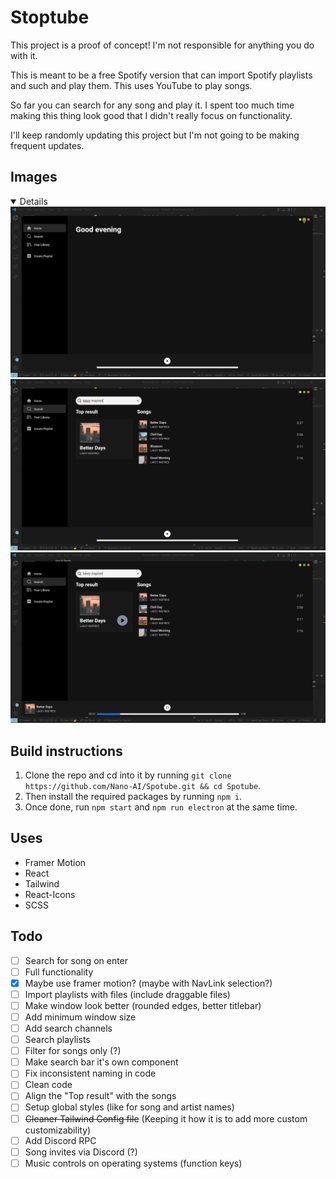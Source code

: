 # Stoptube

This project is a proof of concept! I'm not responsible for anything you do with it.

This is meant to be a free Spotify version that can import Spotify playlists and such and play them. This uses YouTube to play songs.

So far you can search for any song and play it. I spent too much time making this thing look good that I didn't really focus on functionality.

I'll keep randomly updating this project but I'm not going to be making frequent updates.

## Images

<details open>
  <img src="https://raw.githubusercontent.com/Nano-AI/Spotube/master/git_images/SC3.png" />
  <img src="https://raw.githubusercontent.com/Nano-AI/Spotube/master/git_images/SC2.png" />
  <img src="https://raw.githubusercontent.com/Nano-AI/Spotube/master/git_images/SC1.png" />
</details>

## Build instructions

1. Clone the repo and cd into it by running `git clone https://github.com/Nano-AI/Spotube.git && cd Spotube`.
2. Then install the required packages by running `npm i`.
3. Once done, run `npm start` and `npm run electron` at the same time.

## Uses

- Framer Motion
- React
- Tailwind
- React-Icons
- SCSS

## Todo

- [ ] Search for song on enter
- [ ] Full functionality
- [x] Maybe use framer motion? (maybe with NavLink selection?)
- [ ] Import playlists with files (include draggable files)
- [ ] Make window look better (rounded edges, better titlebar)
- [ ] Add minimum window size
- [ ] Add search channels
- [ ] Search playlists
- [ ] Filter for songs only (?)
- [ ] Make search bar it's own component
- [ ] Fix inconsistent naming in code
- [ ] Clean code
- [ ] Align the "Top result" with the songs
- [ ] Setup global styles (like for song and artist names)
- [ ] ~~Cleaner Tailwind Config file~~ (Keeping it how it is to add more custom customizability)
- [ ] Add Discord RPC
- [ ] Song invites via Discord (?)
- [ ] Music controls on operating systems (function keys)
